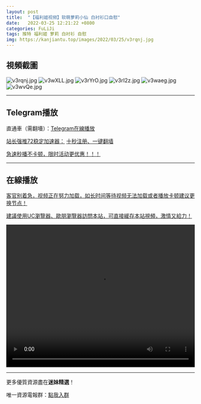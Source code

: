 ```yaml
---
layout: post
title:  "【福利姬视频】软萌萝莉小仙 白衬衫口自慰"
date:   2022-03-25 12:21:22 +0800
categories: FuLiJi
tags: 推特 福利姬 萝莉 白衬衫 自慰
img: https://kanjiantu.top/images/2022/03/25/v3rqnj.jpg
---
```



## 視頻截圖

![v3rqnj.jpg](https://kanjiantu.top/images/2022/03/25/v3rqnj.jpg)
![v3wXLL.jpg](https://kanjiantu.top/images/2022/03/25/v3wXLL.jpg)
![v3rYrO.jpg](https://kanjiantu.top/images/2022/03/25/v3rYrO.jpg)
![v3rI2z.jpg](https://kanjiantu.top/images/2022/03/25/v3rI2z.jpg)
![v3waeg.jpg](https://kanjiantu.top/images/2022/03/25/v3waeg.jpg)
![v3wvQe.jpg](https://kanjiantu.top/images/2022/03/25/v3wvQe.jpg)

* * *
## Telegram播放

直通車（需翻墻）：[Telegram在線播放](https://t.me/mimeijingxuan/327)

<u>站长强推72稳定加速器：</u> [十秒注册、一键翻墙](https://www.mimei.blog/skip/vpn.html)


<u>急速秒播不卡顿，限时活动更优惠！！！</u>
* * *
## 在線播放
<u>客官别着急，视频正在努力加载，如长时间等待视频无法加载或者播放卡顿建议更换节点！</u>

<u>建議使用UC瀏覽器、歐朋瀏覽器訪問本站，可直接緩存本站視頻，激情又給力！</u>
<center><video src="https://cdn.publer.io/uploads/videos/62474001db279731bbdeabe8/92885d1cef122ae9546782105c223fc4.mp4" width="100%" height="380px" controls="controls"></video></center>


* * *
更多優質資源盡在**迷妹精選**！

唯一資源電報群：[點我入群](https://t.me/mimeijingxuan)


